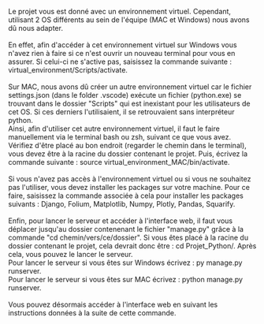 Le projet vous est donné avec un environnement virtuel. Cependant, utilisant 2 OS différents au sein de l'équipe (MAC et Windows) nous avons dû nous adapter.\
\
En effet, afin d'accéder à cet environnement virtuel sur Windows vous n'avez rien à faire si ce n'est ouvrir un nouveau terminal pour vous en assurer. Si celui-ci ne s'active pas, saisissez la commande suivante : virtual_environment/Scripts/activate.\
\
Sur MAC, nous avons dû créer un autre environnement virtuel car le fichier settings.json (dans le folder .vscode) exécute un fichier (python.exe) se trouvant dans le dossier "Scripts" qui est inexistant pour les utilisateurs de cet OS. Si ces derniers l'utilisaient, il se retrouvaient sans interpréteur python.\
Ainsi, afin d'utiliser cet autre environnement virtuel, il faut le faire manuellement via le terminal bash ou zsh, suivant ce que vous avez.\
Vérifiez d'être placé au bon endroit (regarder le chemin dans le terminal), vous devez être à la racine du dossier contenant le projet. Puis, écrivez la commande suivante : source virtual_environment_MAC/bin/activate.\
\
Si vous n'avez pas accès à l'environnement virtuel ou si vous ne souhaitez pas l'utiliser, vous devez installer les packages sur votre machine. Pour ce faire, saisissez la commande associée à cela pour installer les packages suivants : Django, Folium, Matplotlib, Numpy, Plotly, Pandas, Squarify.\
\
Enfin, pour lancer le serveur et accéder à l'interface web, il faut vous déplacer jusqu'au dossier contenenant le fichier "manage.py" grâce à la commande "cd chemin/vers/ce/dossier". Si vous êtes placé à la racine du dossier contenant le projet, cela devrait donc être : cd Projet_Python/. Après cela, vous pouvez le lancer le serveur.\
Pour lancer le serveur si vous êtes sur Windows écrivez : py manage.py runserver.\
Pour lancer le serveur si vous êtes sur MAC écrivez : python manage.py runserver.\
\
Vous pouvez désormais accéder à l'interface web en suivant les instructions données à la suite de cette commande.
